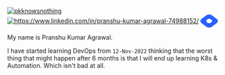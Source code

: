 
<p align="left">
<a href="https://twitter.com/pkknowsnothing" target="blank"><img align="center" src="https://raw.githubusercontent.com/rahuldkjain/github-profile-readme-generator/master/src/images/icons/Social/twitter.svg" alt="pkknowsnothing" height="30" width="40" /></a>
<a href="https://www.linkedin.com/in/pranshu-kumar-agrawal-74988152/" target="blank"><img align="center" src="https://raw.githubusercontent.com/rahuldkjain/github-profile-readme-generator/master/src/images/icons/Social/linked-in-alt.svg" alt="https://www.linkedin.com/in/pranshu-kumar-agrawal-74988152/" height="30" width="40" /></a>
<a href="https://www.pkagrawal.me/" target="blank"><img align="center" src="https://raw.githubusercontent.com/IMPranshu/svg-logo/main/hashnode.svg" alt="https://www.pkagrawal.me/" height="30" width="40" /></a>

My name is Pranshu Kumar Agrawal.


I have started learning DevOps from `12-Nov-2022` thinking that the worst thing that might happen after 6 months is that I will end up learning K8s & Automation. Which isn't bad at all.
